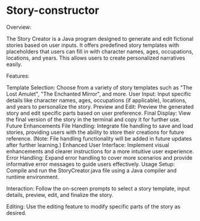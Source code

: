 # Story-constructor

Overview:

The Story Creator is a Java program designed to generate and edit fictional stories based on user inputs. It offers predefined story templates with placeholders that users can fill in with character names, ages, occupations, locations, and years. This allows users to create personalized narratives easily.

Features:

Template Selection: Choose from a variety of story templates such as "The Lost Amulet", "The Enchanted Mirror", and more.
User Input: Input specific details like character names, ages, occupations (if applicable), locations, and years to personalize the story.
Preview and Edit: Preview the generated story and edit specific parts based on user preference.
Final Display: View the final version of the story in the terminal and copy it for further use.
Future Enhancements
File Handling: Integrate file handling to save and load stories, providing users with the ability to store their creations for future reference. (Note: File handling functionality will be added in future updates after further learning.)
Enhanced User Interface: Implement visual enhancements and clearer instructions for a more intuitive user experience.
Error Handling: Expand error handling to cover more scenarios and provide informative error messages to guide users effectively.
Usage
Setup: Compile and run the StoryCreator.java file using a Java compiler and runtime environment.

Interaction: Follow the on-screen prompts to select a story template, input details, preview, edit, and finalize the story.

Editing: Use the editing feature to modify specific parts of the story as desired.
